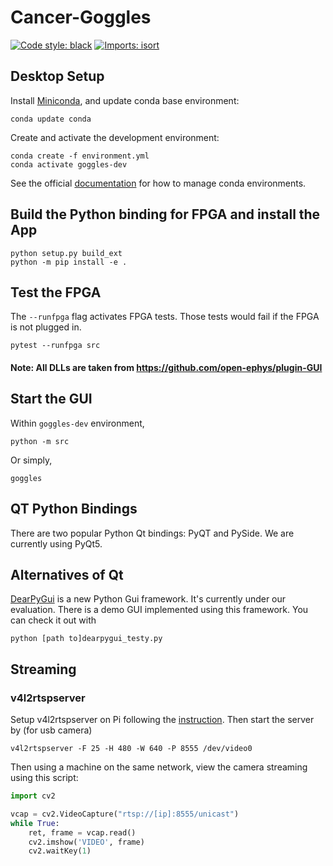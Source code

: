 # Cancer-Goggles
[![Code style: black](https://img.shields.io/badge/code%20style-black-000000.svg)](https://github.com/psf/black)
[![Imports: isort](https://img.shields.io/badge/%20imports-isort-%231674b1?style=flat&labelColor=ef8336)](https://pycqa.github.io/isort/)

## Desktop Setup
Install [Miniconda](https://docs.conda.io/en/latest/miniconda.html), and update conda base environment:
```shell
conda update conda
```

Create and activate the development environment:
```shell
conda create -f environment.yml
conda activate goggles-dev
```

See the official [documentation](https://docs.conda.io/projects/conda/en/latest/user-guide/tasks/manage-environments.html) 
for how to manage conda environments. 


## Build the Python binding for FPGA and install the App
```shell
python setup.py build_ext
python -m pip install -e .
```

## Test the FPGA
The `--runfpga` flag activates FPGA tests. Those tests would fail if the FPGA is not plugged in.
```shell
pytest --runfpga src
```

#### Note: All DLLs are taken from https://github.com/open-ephys/plugin-GUI

## Start the GUI
Within `goggles-dev` environment,
```shell
python -m src
```
Or simply,
```shell
goggles
```

## QT Python Bindings
There are two popular Python Qt bindings: PyQT and PySide. We are currently using PyQt5.

## Alternatives of Qt
[DearPyGui](https://github.com/hoffstadt/DearPyGui) is a new Python Gui framework. It's currently under our evaluation.
There is a demo GUI implemented using this framework. You can check it out with

```shell
python [path to]dearpygui_testy.py
```

## Streaming

### v4l2rtspserver

Setup v4l2rtspserver on Pi following the [instruction](https://github.com/mpromonet/v4l2rtspserver/wiki/Setup-on-Pi).
Then start the server by (for usb camera)
```shell
v4l2rtspserver -F 25 -H 480 -W 640 -P 8555 /dev/video0
```

Then using a machine on the same network, view the camera streaming using this script:
```python
import cv2

vcap = cv2.VideoCapture("rtsp://[ip]:8555/unicast")
while True:
    ret, frame = vcap.read()
    cv2.imshow('VIDEO', frame)
    cv2.waitKey(1)
```
